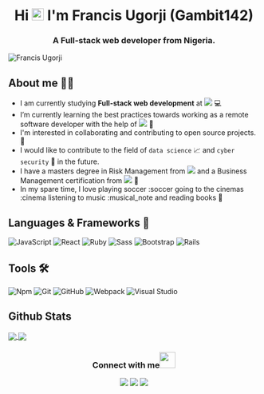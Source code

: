 <h1 align="center">Hi <img src="https://github.com/TheDudeThatCode/TheDudeThatCode/blob/master/Assets/Earth.gif" width="24px"> I'm Francis Ugorji&nbsp;(Gambit142)</h1>
<h3 align="center">A Full-stack web developer from Nigeria.</h3>
<p align="left"> <img src="https://komarev.com/ghpvc/?username=Gambit142&label=Views&color=blue&style=plastic" alt="Francis Ugorji" /></p>

## **About me** 👨🏿

- I am currently studying **Full-stack web development** at ![](https://img.shields.io/badge/-Microverse-blueviolet) :computer:
- I’m currently learning the best practices towards working as a remote software developer with the help of ![](https://img.shields.io/badge/-Microverse-blueviolet) :book:
- I'm interested in collaborating and contributing to open source projects. 👯
- I would like to contribute to the field of `data science` 📈  and `cyber security` 🔐 in the future.
- I have a masters degree in Risk Management from ![](https://img.shields.io/badge/-University%20of%20Lagos-green) and a Business Management certification from ![](https://img.shields.io/badge/-European%20Business%20University-rgb(29%2C%2025%2C%2018)) :school:
- In my spare time, I love playing soccer :soccer going to the cinemas :cinema listening to music :musical_note and reading books 📔 

## **Languages & Frameworks** 📶 

![JavaScript](https://icongr.am/devicon/javascript-original.svg?size=50&color=currentColor)
![React](https://icongr.am/devicon/react-original.svg?size=50&color=currentColor)
![Ruby](https://icongr.am/devicon/ruby-original-wordmark.svg?size=50&color=d26a6a)
![Sass](https://icongr.am/devicon/sass-original.svg?size=50&color=currentColor)
![Bootstrap](https://icongr.am/devicon/bootstrap-plain-wordmark.svg?size=50&color=e86d6d)
![Rails](https://icongr.am/devicon/rails-original-wordmark.svg?size=50&color=e98b8b)

## **Tools** 🛠 

![Npm](https://icongr.am/devicon/npm-original-wordmark.svg?size=50&color=currentColor)
![Git](https://icongr.am/devicon/git-original.svg?size=50&color=currentColor)
![GitHub](https://icongr.am/devicon/github-original.svg?size=50&color=e86d6d)
![Webpack](https://icongr.am/devicon/webpack-plain-wordmark.svg?size=50&color=e98b8b)
![Visual Studio](https://icongr.am/devicon/visualstudio-plain.svg?size=50&color=e98b8b)

## **Github Stats**
<a href="https://github.com/Gambit142/github-readme-stats">
  <img align="center" src="https://github-readme-stats.vercel.app/api?username=Gambit142&show_icons=true&theme=merko" />
</a>
<a href="https://github.com/Gambit142/github-top-languages">
  <img align="center" src="https://github-readme-stats.vercel.app/api/top-langs/?username=Gambit142&theme=merko" />
</a>

<h3 align="center"><b>Connect with me</b><img src="https://github.com/TheDudeThatCode/TheDudeThatCode/blob/master/Assets/Handshake.gif" height="32px"></h3>

<p align="center">
  <a target="_blank"
    href="www.linkedin.com/in/francis-ugorji-a567b7168"><img
    src="https://img.shields.io/badge/-LinkedIn-0077b5?style=for-the-badge&logo=LinkedIn&logoColor=white"></img></a>
  <a target="_blank"
    href="mailto:nzefrancismaryeugorji@gmail.com"><img
    src="https://img.shields.io/badge/-Gmail-D14836?style=for-the-badge&logo=Gmail&logoColor=white"></img></a>
  <a target="_blank"
    href="https://wa.me/+2348166419386"><img
    src="https://img.shields.io/badge/WhatsApp-25D366?style=for-the-badge&logo=whatsapp&logoColor=white"></img></a>
</p>

<!-- <a target="_blank"
    href="https://twitter.com/DeeMaejor"><img
    src="https://img.shields.io/badge/-Twitter-1DA1F2?style=for-the-badge&logo=Twitter&logoColor=white"></img></a> -->
